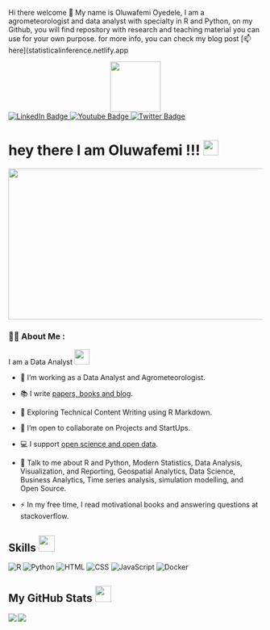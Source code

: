 
Hi there welcome 👋 My name is Oluwafemi Oyedele, I am a agrometeorologist and data analyst with specialty in R and Python, on my Github, you will find repository with research and teaching material you can use for your own purpose. for more info, you can check my blog post [📫here](statisticalinference.netlify.app


<div id="header" align="center">
  <img src="https://media.giphy.com/media/M9gbBd9nbDrOTu1Mqx/giphy.gif" width="100"/>
</div>



<div id="badges">
  <a href="https://www.linkedin.com/in/oluwafemioyedele/">
    <img src="https://img.shields.io/badge/LinkedIn-blue?style=for-the-badge&logo=linkedin&logoColor=white" alt="LinkedIn Badge"/>
  </a>
  <a href="https:www.youtube.com/watch?v=-dHiUdsRxA4&t=67s//">
    <img src="https://img.shields.io/badge/YouTube-red?style=for-the-badge&logo=youtube&logoColor=white" alt="Youtube Badge"/>
  </a>
  <a href="https://twitter.com/OluwafemOyedele">
    <img src="https://img.shields.io/badge/Twitter-blue?style=for-the-badge&logo=twitter&logoColor=white" alt="Twitter Badge"/>
  </a>
</div>


<img src="https://komarev.com/ghpvc/?username=BB1464&style=flat-square&color=blue" alt=""/>


<h1>
  hey there I am Oluwafemi !!!
  <img src="https://media.giphy.com/media/hvRJCLFzcasrR4ia7z/giphy.gif" width="30px"/>
</h1>


<div align="center">
  <img src="https://media.giphy.com/media/dWesBcTLavkZuG35MI/giphy.gif" width="600" height="300"/>
</div>


### :woman_technologist: About Me :

I am a Data Analyst <img src="https://media.giphy.com/media/WUlplcMpOCEmTGBtBW/giphy.gif" width="30"> 


- :telescope: I’m working as a Data Analyst and Agrometeorologist.

- 📚 I write [papers, books and blog](https://statisticalinference.netlify.app).

- :seedling: Exploring Technical Content Writing using R Markdown.

- 👯 I’m open to collaborate on Projects and StartUps.   

- 💻 I support [open science and open data](https://ropensci.org/).

- 💬 Talk to me about R and Python, Modern Statistics, Data Analysis, Visualization, and Reporting, Geospatial Analytics, Data Science, Business Analytics, Time series analysis, simulation modelling, and Open Source.

- :zap: In my free time, I read motivational books and answering questions at stackoverflow.

<h2> Skills <img src = "https://media2.giphy.com/media/QssGEmpkyEOhBCb7e1/giphy.gif?cid=ecf05e47a0n3gi1bfqntqmob8g9aid1oyj2wr3ds3mg700bl&rid=giphy.gif" width = 32px> </h2>

![R](https://img.shields.io/badge/-R-blue?style=flat-square&logo=R&link=https://github.com/BB1464/)
![Python](https://img.shields.io/badge/-Python-yellow?style=flat-square&logo=python&link=https://github.com/BB1464/)
![HTML](https://img.shields.io/badge/-HTML-ivory?style=flat-square&logo=HTML5&link=https://github.com/BB1464/)
![CSS](https://img.shields.io/badge/-CSS-GREEN?style=flat-square&logo=CSS3&link=https://github.com/BB1464/)
![JavaScript](https://img.shields.io/badge/-JavaScript-black?style=flat-square&logo=javascript&link=https://github.com/BB1464/)
![Docker](https://img.shields.io/badge/-Docker-grey?style=flat-square&logo=docker&link=https://github.com/BB1464/)



<h2> My GitHub Stats <img src='https://media1.giphy.com/media/du3J3cXyzhj75IOgvA/giphy.gif?cid=ecf05e47x2g034i9pzwtzzsd3xgg2w9nr94t4tflbbgo3008&rid=giphy.gif' width='32px'> </h2>

<a href="https://github.com/BB1464/github-readme-stats">
  <img align="left" src="https://github-readme-stats.vercel.app/api?username=BB1464&count_private=true&show_icons=true&theme=radical"/>
</a>
<a href="https://github.com/BB1464/convoychat">
  <img align="center" src="https://github-readme-stats.vercel.app/api/top-langs/?username=BB1464"/>
</a>
